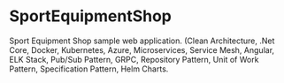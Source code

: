 # SportEquipmentShop
Sport Equipment Shop sample web application. (Clean Architecture, .Net Core, Docker, Kubernetes, Azure, Microservices, Service Mesh, Angular, ELK Stack, Pub/Sub Pattern, GRPC, Repository Pattern, Unit of Work Pattern, Specification Pattern, Helm Charts.
